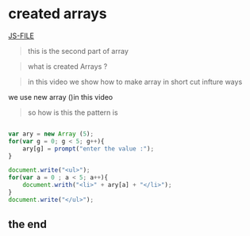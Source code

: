 #  created arrays 
[JS-FILE](/js/34-created-arrays.js)

> this is the second part of array

> what is created Arrays ?

>in this video we show how to make array in short cut infture ways 

we use new array ()in this video 

>so how is this the pattern is

```javascript

var ary = new Array (5);
for(var g = 0; g < 5; g++){
    ary[g] = prompt("enter the value :");
}

document.write("<ul>");
for(var a = 0 ; a < 5; a++){
    document.writh("<li>" + ary[a] + "</li>");
}
document.write("</ul>");

```
## the end